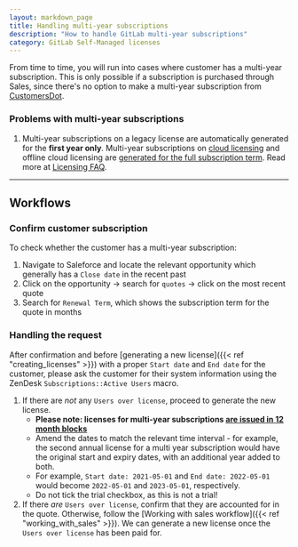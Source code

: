```yaml
---
layout: markdown_page
title: Handling multi-year subscriptions
description: "How to handle GitLab multi-year subscriptions"
category: GitLab Self-Managed licenses
---
```


From time to time, you will run into cases where customer has a multi-year subscription. This is only possible if a subscription is purchased through Sales, since there's no option to make a multi-year subscription from [CustomersDot](https://customers.gitlab.com).

### Problems with multi-year subscriptions

1. Multi-year subscriptions on a legacy license are automatically generated for the **first year only**. Multi-year subscriptions on [cloud licensing](https://about.gitlab.com/pricing/licensing-faq/cloud-licensing/) and offline cloud licensing are [generated for the full subscription term](https://gitlab.com/gitlab-org/customers-gitlab-com/-/issues/4816). Read more at [Licensing FAQ](https://about.gitlab.com/pricing/licensing-faq/#i-purchased-a-multi-year-subscription-why-is-my-license-only-for-1-year).

----

## Workflows

### Confirm customer subscription

To check whether the customer has a multi-year subscription:

1. Navigate to Saleforce and locate the relevant opportunity which generally has a `Close date` in the recent past
1. Click on the opportunity → search for `quotes` → click on the most recent quote
1. Search for `Renewal Term`, which shows the subscription term for the quote in months

### Handling the request

After confirmation and before [generating a new license]({{< ref "creating_licenses" >}}) with a proper `Start date` and `End date` for the customer, please ask the customer for their system information using the ZenDesk `Subscriptions::Active Users` macro.

1. If there are *not* any `Users over license`, proceed to generate the new license.
   - **Please note: licenses for multi-year subscriptions [are issued in 12 month blocks](https://about.gitlab.com/pricing/licensing-faq/#i-purchased-a-multi-year-subscription-why-is-my-license-only-for-1-year)**
   - Amend the dates to match the relevant time interval - for example, the second annual license for a multi year subscription would have the original start and expiry dates, with an additional year added to both.
   - For example, `Start date: 2021-05-01` and `End date: 2022-05-01` would become `2022-05-01` and `2023-05-01`, respectively.
   - Do not tick the trial checkbox, as this is not a trial!
1. If there *are* `Users over license`, confirm that they are accounted for in the quote. Otherwise, follow the [Working with sales workflow]({{< ref "working_with_sales" >}}). We can generate a new license once the `Users over license` has been paid for.
